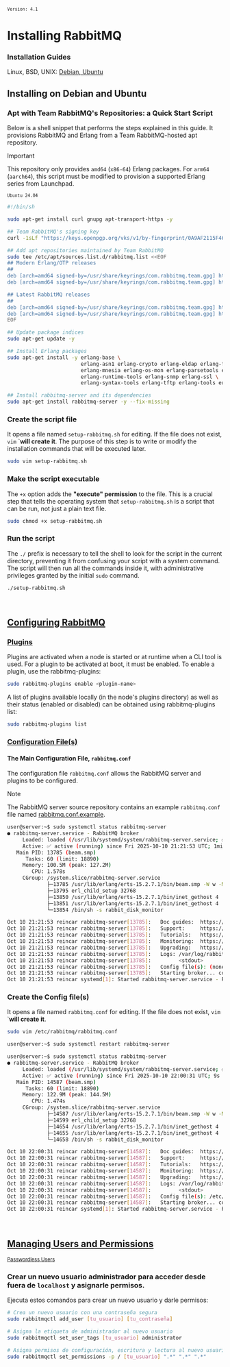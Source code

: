 <small>`Version: 4.1`</small>
# Installing RabbitMQ

### Installation Guides
Linux, BSD, UNIX: [Debian, Ubuntu](https://www.rabbitmq.com/docs/install-debian)  

## Installing on Debian and Ubuntu

### Apt with Team RabbitMQ's Repositories: a Quick Start Script
Below is a shell snippet that performs the steps explained in this guide. It provisions RabbitMQ and Erlang from a Team RabbitMQ-hosted apt repository.

> [!IMPORTANT]
> This repository only provides `amd64` (`x86-64`) Erlang packages. For `arm64` (`aarch64`), this script must be modified to provision a supported Erlang series from Launchpad.


<small>`Ubuntu 24.04`</small>
```bash
#!/bin/sh

sudo apt-get install curl gnupg apt-transport-https -y

## Team RabbitMQ's signing key
curl -1sLf "https://keys.openpgp.org/vks/v1/by-fingerprint/0A9AF2115F4687BD29803A206B73A36E6026DFCA" | sudo gpg --dearmor | sudo tee /usr/share/keyrings/com.rabbitmq.team.gpg > /dev/null

## Add apt repositories maintained by Team RabbitMQ
sudo tee /etc/apt/sources.list.d/rabbitmq.list <<EOF
## Modern Erlang/OTP releases
##
deb [arch=amd64 signed-by=/usr/share/keyrings/com.rabbitmq.team.gpg] https://deb1.rabbitmq.com/rabbitmq-erlang/ubuntu/noble noble main
deb [arch=amd64 signed-by=/usr/share/keyrings/com.rabbitmq.team.gpg] https://deb2.rabbitmq.com/rabbitmq-erlang/ubuntu/noble noble main

## Latest RabbitMQ releases
##
deb [arch=amd64 signed-by=/usr/share/keyrings/com.rabbitmq.team.gpg] https://deb1.rabbitmq.com/rabbitmq-server/ubuntu/noble noble main
deb [arch=amd64 signed-by=/usr/share/keyrings/com.rabbitmq.team.gpg] https://deb2.rabbitmq.com/rabbitmq-server/ubuntu/noble noble main
EOF

## Update package indices
sudo apt-get update -y

## Install Erlang packages
sudo apt-get install -y erlang-base \
                        erlang-asn1 erlang-crypto erlang-eldap erlang-ftp erlang-inets \
                        erlang-mnesia erlang-os-mon erlang-parsetools erlang-public-key \
                        erlang-runtime-tools erlang-snmp erlang-ssl \
                        erlang-syntax-tools erlang-tftp erlang-tools erlang-xmerl

## Install rabbitmq-server and its dependencies
sudo apt-get install rabbitmq-server -y --fix-missing
```

### Create the script file

It opens a file named `setup-rabbitmq.sh` for editing. If the file does not exist, `vim` `**will create it**. The purpose of this step is to write or modify the installation commands that will be executed later. 

```bash
sudo vim setup-rabbitmq.sh
```

### Make the script executable 

The `+x` option adds the **"execute" permission** to the file. This is a crucial step that tells the operating system that `setup-rabbitmq.sh` is a script that can be run, not just a plain text file. 

```bash
sudo chmod +x setup-rabbitmq.sh
```

### Run the script

The `./` prefix is necessary to tell the shell to look for the script in the current directory, preventing it from confusing your script with a system command. The script will then run all the commands inside it, with administrative privileges granted by the initial `sudo` command. 

```bash
./setup-rabbitmq.sh
```

<br/>

## [Configuring RabbitMQ](https://www.rabbitmq.com/docs/configure)

### [Plugins](https://www.rabbitmq.com/docs/plugins)

Plugins are activated when a node is started or at runtime when a CLI tool is used. For a plugin to be activated at boot, it must be enabled. To enable a plugin, use the rabbitmq-plugins:

```bash
sudo rabbitmq-plugins enable <plugin-name>
```

A list of plugins available locally (in the node's plugins directory) as well as their status (enabled or disabled) can be obtained using rabbitmq-plugins list:

```bash
sudo rabbitmq-plugins list
```

### [Configuration File(s)](https://www.rabbitmq.com/docs/configure#configuration-files)

#### The Main Configuration File, `rabbitmq.conf`

The configuration file `rabbitmq.conf` allows the RabbitMQ server and plugins to be configured.

> [!NOTE]
> The RabbitMQ server source repository contains an example `rabbitmq.conf` file named [rabbitmq.conf.example](https://raw.githubusercontent.com/rabbitmq/rabbitmq-server/v4.1.4/deps/rabbit/docs/rabbitmq.conf.example).

```bash
user@server:~$ sudo systemctl status rabbitmq-server
● rabbitmq-server.service - RabbitMQ broker
     Loaded: loaded (/usr/lib/systemd/system/rabbitmq-server.service; ✅ enabled; preset: ✅ enabled)
     Active: ✅ active (running) since Fri 2025-10-10 21:21:53 UTC; 1min 29s ago
   Main PID: 13785 (beam.smp)
      Tasks: 60 (limit: 18890)
     Memory: 100.5M (peak: 127.2M)
        CPU: 1.578s
     CGroup: /system.slice/rabbitmq-server.service
             ├─13785 /usr/lib/erlang/erts-15.2.7.1/bin/beam.smp -W w -MBas ageffcbf -MHas ageffcbf -MBlmbcs 512 -MHlmbcs 512 -MMmcs 30 -pc unicode -P 1048576 -t 5000000 -stbt db -zdbbl 128000 -sbwt none -sbwtdcpu none -sbwtdio none -- ->
             ├─13795 erl_child_setup 32768
             ├─13850 /usr/lib/erlang/erts-15.2.7.1/bin/inet_gethost 4
             ├─13851 /usr/lib/erlang/erts-15.2.7.1/bin/inet_gethost 4
             └─13854 /bin/sh -s rabbit_disk_monitor

Oct 10 21:21:53 reincar rabbitmq-server[13785]:   Doc guides:  https://www.rabbitmq.com/docs
Oct 10 21:21:53 reincar rabbitmq-server[13785]:   Support:     https://www.rabbitmq.com/docs/contact
Oct 10 21:21:53 reincar rabbitmq-server[13785]:   Tutorials:   https://www.rabbitmq.com/tutorials
Oct 10 21:21:53 reincar rabbitmq-server[13785]:   Monitoring:  https://www.rabbitmq.com/docs/monitoring
Oct 10 21:21:53 reincar rabbitmq-server[13785]:   Upgrading:   https://www.rabbitmq.com/docs/upgrade
Oct 10 21:21:53 reincar rabbitmq-server[13785]:   Logs: /var/log/rabbitmq/rabbit@reincar.log
Oct 10 21:21:53 reincar rabbitmq-server[13785]:         <stdout>
Oct 10 21:21:53 reincar rabbitmq-server[13785]:   Config file(s): (none) 💡
Oct 10 21:21:53 reincar rabbitmq-server[13785]:   Starting broker... completed with 0 plugins.
Oct 10 21:21:53 reincar systemd[1]: Started rabbitmq-server.service - RabbitMQ broker.
```

### Create the Config file(s)

It opens a file named `rabbitmq.conf` for editing. If the file does not exist, `vim` `**will create it**.

```bash
sudo vim /etc/rabbitmq/rabbitmq.conf
```

```bash
user@server:~$ sudo systemctl restart rabbitmq-server
```

```bash
user@server:~$ sudo systemctl status rabbitmq-server
● rabbitmq-server.service - RabbitMQ broker
     Loaded: loaded (/usr/lib/systemd/system/rabbitmq-server.service; ✅ enabled; preset: ✅ enabled)
     Active: ✅ active (running) since Fri 2025-10-10 22:00:31 UTC; 9s ago
   Main PID: 14587 (beam.smp)
      Tasks: 60 (limit: 18890)
     Memory: 122.9M (peak: 144.5M)
        CPU: 1.474s
     CGroup: /system.slice/rabbitmq-server.service
             ├─14587 /usr/lib/erlang/erts-15.2.7.1/bin/beam.smp -W w -MBas ageffcbf -MHas ageffcbf -MBlmbcs 512 -MHlmbcs 512 -MMmcs 30 -pc unicode -P 1048576 -t 5000000 -stbt db -zdbbl 128000 -sbwt none -sbwtdcpu none -sbwtdio none -- ->
             ├─14599 erl_child_setup 32768
             ├─14654 /usr/lib/erlang/erts-15.2.7.1/bin/inet_gethost 4
             ├─14655 /usr/lib/erlang/erts-15.2.7.1/bin/inet_gethost 4
             └─14658 /bin/sh -s rabbit_disk_monitor

Oct 10 22:00:31 reincar rabbitmq-server[14587]:   Doc guides:  https://www.rabbitmq.com/docs
Oct 10 22:00:31 reincar rabbitmq-server[14587]:   Support:     https://www.rabbitmq.com/docs/contact
Oct 10 22:00:31 reincar rabbitmq-server[14587]:   Tutorials:   https://www.rabbitmq.com/tutorials
Oct 10 22:00:31 reincar rabbitmq-server[14587]:   Monitoring:  https://www.rabbitmq.com/docs/monitoring
Oct 10 22:00:31 reincar rabbitmq-server[14587]:   Upgrading:   https://www.rabbitmq.com/docs/upgrade
Oct 10 22:00:31 reincar rabbitmq-server[14587]:   Logs: /var/log/rabbitmq/rabbit@reincar.log
Oct 10 22:00:31 reincar rabbitmq-server[14587]:         <stdout>
Oct 10 22:00:31 reincar rabbitmq-server[14587]:   Config file(s): /etc/rabbitmq/rabbitmq.conf ✅
Oct 10 22:00:31 reincar rabbitmq-server[14587]:   Starting broker... completed with 3 plugins.
Oct 10 22:00:31 reincar systemd[1]: Started rabbitmq-server.service - RabbitMQ broker.
```

<br/>

## [Managing Users and Permissions](https://www.rabbitmq.com/docs/access-control#user-management)

<small>[Passwordless Users](https://www.rabbitmq.com/docs/cli#passing-arguments)</small>

### Crear un nuevo usuario administrador para acceder desde fuera de `localhost` y asignarle permisos.

Ejecuta estos comandos para crear un nuevo usuario y darle permisos:
```sh
# Crea un nuevo usuario con una contraseña segura
sudo rabbitmqctl add_user [tu_usuario] [tu_contraseña]

# Asigna la etiqueta de administrador al nuevo usuario
sudo rabbitmqctl set_user_tags [tu_usuario] administrator

# Asigna permisos de configuración, escritura y lectura al nuevo usuario
sudo rabbitmqctl set_permissions -p / [tu_usuario] ".*" ".*" ".*"
```



